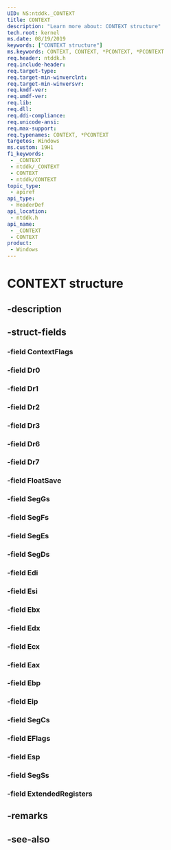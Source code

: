 ```yaml
---
UID: NS:ntddk._CONTEXT
title: CONTEXT
description: "Learn more about: CONTEXT structure"
tech.root: kernel
ms.date: 08/19/2019
keywords: ["CONTEXT structure"]
ms.keywords: CONTEXT, CONTEXT, *PCONTEXT, *PCONTEXT
req.header: ntddk.h
req.include-header: 
req.target-type: 
req.target-min-winverclnt: 
req.target-min-winversvr: 
req.kmdf-ver: 
req.umdf-ver: 
req.lib: 
req.dll: 
req.ddi-compliance: 
req.unicode-ansi: 
req.max-support: 
req.typenames: CONTEXT, *PCONTEXT
targetos: Windows
ms.custom: 19H1
f1_keywords:
 - _CONTEXT
 - ntddk/_CONTEXT
 - CONTEXT
 - ntddk/CONTEXT
topic_type:
 - apiref
api_type:
 - HeaderDef
api_location:
 - ntddk.h
api_name:
 - _CONTEXT
 - CONTEXT
product:
 - Windows
---
```


# CONTEXT structure


## -description

## -struct-fields

### -field ContextFlags

### -field Dr0

### -field Dr1

### -field Dr2

### -field Dr3

### -field Dr6

### -field Dr7

### -field FloatSave

### -field SegGs

### -field SegFs

### -field SegEs

### -field SegDs

### -field Edi

### -field Esi

### -field Ebx

### -field Edx

### -field Ecx

### -field Eax

### -field Ebp

### -field Eip

### -field SegCs

### -field EFlags

### -field Esp

### -field SegSs

### -field ExtendedRegisters

## -remarks

## -see-also

